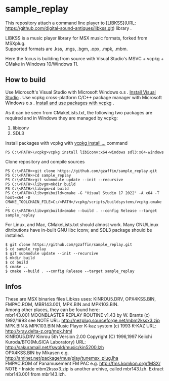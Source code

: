 # sample_replay
This repository attach a command line player to [LIBKSS](URL: https://github.com/digital-sound-antiques/libkss.git) library .  

LIBKSS is a music player library for MSX music formats, forked from MSXplug.  
Supported formats are .kss, .mgs, .bgm, .opx, .mpk, .mbm.  

Here the focus is building from source with Visual Studio's MSVC + vcpkg + CMake in Windows 10/Windows 11.  

## How to build
Use Microsoft's Visual Studio with Microsoft Windows o.s . [Install Visual Studio](https://learn.microsoft.com/en-us/visualstudio/install/install-visual-studio?view=vs-2022) .
Use vcpkg cross-platform C/C++ package manager with Microsoft Windows o.s . [Install and use packages with vcpkg](https://learn.microsoft.com/en-us/vcpkg/commands/install) .

As it can be seen from CMakeLists.txt, the following two packages are required and in Windows they are managed by vcpkg:  
1. libiconv  
2. SDL3  

Install packages with vcpkg with [vcpkg install <package>...](https://learn.microsoft.com/en-us/vcpkg/commands/install) command  
```
PS C:\<PATH>\vcpkg>vcpkg install libiconv:x64-windows sdl3:x64-windows
```
Clone repository and compile sources  
```
PS C:\<PATH>>git clone https://github.com/gzaffin/sample_replay.git
PS C:\<PATH>>cd sample_replay
PS C:\<PATH>>git submodule update --init --recursive
PS C:\<PATH>\libvgm>mkdir build
PS C:\<PATH>\libvgm>cd build
PS C:\<PATH>\libvgm\build>cmake -G "Visual Studio 17 2022" -A x64 -T host=x64 -D CMAKE_TOOLCHAIN_FILE=C:/<PATH>/vcpkg/scripts/buildsystems/vcpkg.cmake ..
PS C:\<PATH>\libvgm\build>cmake --build . --config Release --target sample_replay
```

For Linux, and Mac, CMakeLists.txt should almost work. Many GNU/Linux ditributions have in-built GNU libc iconv, and SDL3 package should be installed.
```
$ git clone https://github.com/gzaffin/sample_replay.git
$ cd sample_replay
$ git submodule update --init --recursive
$ mkdir build
$ cd build
$ cmake ..
$ cmake --build . --config Release --target sample_replay
```

## Infos
These are MSX binaries files Libkss uses: KINROU5.DRV, OPX4KSS.BIN, FMPAC.ROM, MBR143.001, MPK.BIN and MPK103.BIN.  
Among other places, they can be found here:  
 mbr143.001 MOONBLASTER REPLAY ROUTINE v1.43 by W. Brants (c) 1992/1993 see NOTE URL: http://nezplug.sourceforge.net/mbm2kssx3.zip  
 MPK.BIN & MPK103.BIN Music Player K-kaz system (c) 1993 K-KAZ URL: http://xray.delta-z.org/mpk.html  
 KINROU5.DRV Kinrou 5th Version 2.00 Copyright (C) 1996,1997 Keiichi Kuroda/BTO(MuSICA Laboratory) URL: http://sakuramail.net/fswold/music/kin5200.lzh  
 OPX4KSS.BIN by Mikasen e.g. http://aminet.net/package/mus/play/tunemsx_plug.lha  
 FMPAC.ROM of Panamusement FM PAC e.g. http://fms.komkon.org/fMSX/  
NOTE - Inside mbm2kssx3.zip is another archive, called mbr143.lzh. Extract mbr143.001 from mbr143.lzh.  

